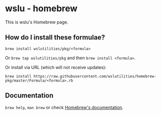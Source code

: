 # wslu - homebrew

This is wslu's Homebrew page.

## How do I install these formulae?
`brew install wslutilities/pkg/<formula>`

Or `brew tap wslutilities/pkg` and then `brew install <formula>`.

Or install via URL (which will not receive updates):

```
brew install https://raw.githubusercontent.com/wslutilities/homebrew-pkg/master/Formula/<formula>.rb
```

## Documentation
`brew help`, `man brew` or check [Homebrew's documentation](https://docs.brew.sh).
